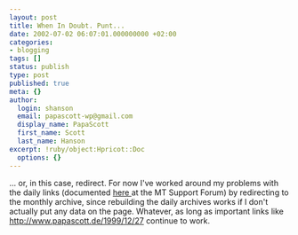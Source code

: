 ```yaml
---
layout: post
title: When In Doubt. Punt...
date: 2002-07-02 06:07:01.000000000 +02:00
categories:
- blogging
tags: []
status: publish
type: post
published: true
meta: {}
author:
  login: shanson
  email: papascott-wp@gmail.com
  display_name: PapaScott
  first_name: Scott
  last_name: Hanson
excerpt: !ruby/object:Hpricot::Doc
  options: {}
---
```

<p>... or, in this case, redirect. For now I've worked around my problems with the daily links (documented <a href="http://www.movabletype.org/support/ib3/ikonboard.cgi?s=3d211b8658daffff;act=ST;f=9;t=685">here </a>at the MT Support Forum) by redirecting to the monthly archive, since rebuilding the daily archives works if I don't actually put any data on the page. Whatever, as long as important links like <a href="http://www.papascott.de/1999/12/27">http://www.papascott.de/1999/12/27</a> continue to work.</p>
